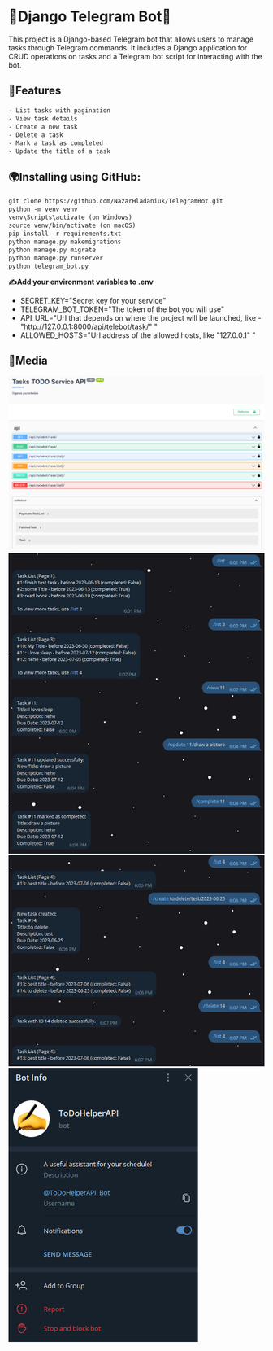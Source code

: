 # 🤖Django Telegram Bot💬

This project is a Django-based Telegram bot that allows users to manage tasks through Telegram commands. It includes a Django application for CRUD operations on tasks and a Telegram bot script for interacting with the bot.

## 🌟Features
```
- List tasks with pagination
- View task details
- Create a new task
- Delete a task
- Mark a task as completed
- Update the title of a task
```

## 🌍Installing using GitHub:
```shell
git clone https://github.com/NazarHladaniuk/TelegramBot.git
python -m venv venv
venv\Scripts\activate (on Windows)
source venv/bin/activate (on macOS)
pip install -r requirements.txt
python manage.py makemigrations
python manage.py migrate
python manage.py runserver
python telegram_bot.py
```

**✍️Add your environment variables to .env**
- SECRET_KEY="Secret key for your service"
- TELEGRAM_BOT_TOKEN="The token of the bot you will use"
- API_URL="Url that depends on where the project will be launched, like - "http://127.0.0.1:8000/api/telebot/task/" "
- ALLOWED_HOSTS="Url address of the allowed hosts, like "127.0.0.1" "

## 🎨Media

![Tasks TODO Service API swagger.png](media_for_readme%2FTasks%20TODO%20Service%20API%20swagger.png)
![ToDoHelperAPI1.png](media_for_readme%2FToDoHelperAPI1.png)
![ToDoHelperAPI2.png](media_for_readme%2FToDoHelperAPI2.png)
![ToDoHelperAPI3.png](media_for_readme%2FToDoHelperAPI3.png)
